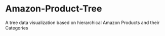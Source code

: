 # Amazon-Product-Tree
 A tree data visualization based on hierarchical Amazon Products and their Categories

